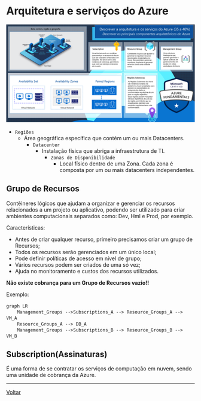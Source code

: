 # Arquitetura e serviços do Azure

![azure](./img/az-900-module2.1.png)

* ```Regiões```
  * Área geográfica específica que contém um ou mais Datacenters.
    * ```Datacenter```
       * Instalação física que abriga a infraestrutura de TI.
         * ```Zonas de Disponibilidade```
           * Local físico dentro de uma Zona. Cada zona é composta por um ou mais datacenters independentes.

## Grupo de Recursos

Contêineres lógicos que ajudam a organizar e gerenciar os recursos relacionados a um projeto ou aplicativo, podendo ser utilizado para criar ambientes computacionais separados como: Dev, Hml e Prod, por exemplo. 

Características:

* Antes de criar qualquer recurso, primeiro precisamos criar um grupo de Recursos;
* Todos os recursos serão gerenciados em um único local;
* Pode definir políticas de acesso em nível de grupo;
* Vários recursos podem ser criados de uma só vez;
* Ajuda no monitoramento e custos dos recursos utilizados.

**Não existe cobrança para um Grupo de Recursos vazio!!**

Exemplo:

```mermaid
graph LR
    Management_Groups -->Subscriptions_A --> Resource_Groups_A --> VM_A
    Resource_Groups_A --> DB_A
    Management_Groups -->Subscriptions_B --> Resource_Groups_B --> VM_B
```


## Subscription(Assinaturas)
É uma forma de se contratar os serviços de computação em nuvem, sendo uma unidade de cobrança da Azure.

---

[Voltar](./README.md)